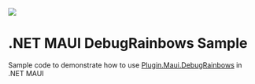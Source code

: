 [![](https://img.shields.io/youtube/views/AjOR47AxSAk?style=social)](https://www.youtube.com/watch?v=AjOR47AxSAk&list=PLfbOp004UaYVgzmTBNVI0ql2qF0LhSEU1&index=38)

# .NET MAUI DebugRainbows Sample
Sample code to demonstrate how to use [Plugin.Maui.DebugRainbows](https://github.com/sthewissen/Plugin.Maui.DebugRainbows) in .NET MAUI
